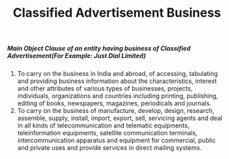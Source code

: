 ﻿---
title: "Classified Advertisement Business"
weight: 311
layout: docs
---

##### Main Object Clause of an entity having business of Classified Advertisement(For Example: Just Dial Limited)


1. To carry on the business in India and abroad, of accessing, tabulating and providing business information about the characteristics, interest and other attributes of various types of businesses, projects, individuals, organizations and countries including printing, publishing, editing of books, newspapers, magazines, periodicals and journals.
2. To carry on the business of manufacture, develop, design, research, assemble, supply, install, import, export, sell, servicing agents and deal in all kinds of telecommunication and telematic equipments, teleinformation equipments, satellite communication terminals, intercommunication apparatus and equipment for commercial, public and private uses and provide services in direct mailing systems.
